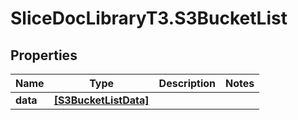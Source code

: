 # SliceDocLibraryT3.S3BucketList

## Properties

Name | Type | Description | Notes
------------ | ------------- | ------------- | -------------
**data** | [**[S3BucketListData]**](S3BucketListData.md) |  | 



